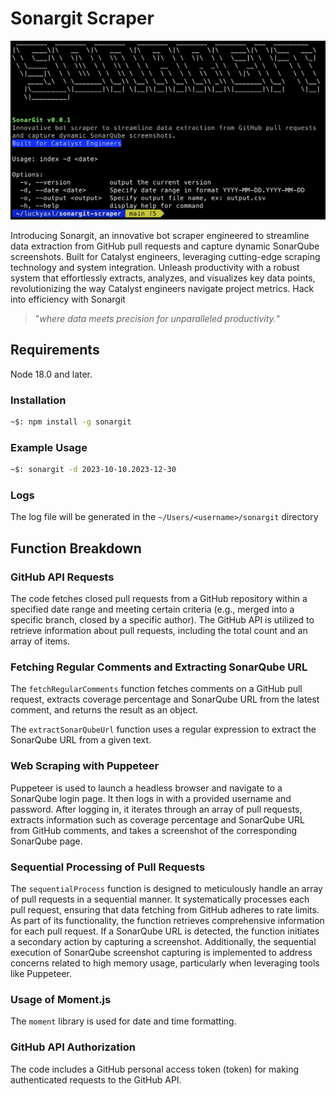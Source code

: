 # Sonargit Scraper

![SonarGit Scraper](src/images/banner.png)

Introducing Sonargit, an innovative bot scraper engineered to streamline data extraction from GitHub pull requests and capture dynamic SonarQube screenshots. Built for Catalyst engineers, leveraging cutting-edge scraping technology and system integration. Unleash productivity with a robust system that effortlessly extracts, analyzes, and visualizes key data points, revolutionizing the way Catalyst engineers navigate project metrics. Hack into efficiency with Sonargit 

> "_where data meets precision for unparalleled productivity._"

## Requirements

Node 18.0 and later.

### Installation

```bash
~$: npm install -g sonargit
```

### Example Usage

```bash
~$: sonargit -d 2023-10-10.2023-12-30
```

### Logs

The log file will be generated in the `~/Users/<username>/sonargit` directory

## Function Breakdown

### GitHub API Requests

The code fetches closed pull requests from a GitHub repository within a specified date range and meeting certain criteria (e.g., merged into a specific branch, closed by a specific author).
The GitHub API is utilized to retrieve information about pull requests, including the total count and an array of items.

### Fetching Regular Comments and Extracting SonarQube URL

The `fetchRegularComments` function fetches comments on a GitHub pull request, extracts coverage percentage and SonarQube URL from the latest comment, and returns the result as an object.

The `extractSonarQubeUrl` function uses a regular expression to extract the SonarQube URL from a given text.

### Web Scraping with Puppeteer

Puppeteer is used to launch a headless browser and navigate to a SonarQube login page.
It then logs in with a provided username and password.
After logging in, it iterates through an array of pull requests, extracts information such as coverage percentage and SonarQube URL from GitHub comments, and takes a screenshot of the corresponding SonarQube page.

### Sequential Processing of Pull Requests

The `sequentialProcess` function is designed to meticulously handle an array of pull requests in a sequential manner. It systematically processes each pull request, ensuring that data fetching from GitHub adheres to rate limits. As part of its functionality, the function retrieves comprehensive information for each pull request. If a SonarQube URL is detected, the function initiates a secondary action by capturing a screenshot. Additionally, the sequential execution of SonarQube screenshot capturing is implemented to address concerns related to high memory usage, particularly when leveraging tools like Puppeteer.

### Usage of Moment.js

The `moment` library is used for date and time formatting.

### GitHub API Authorization

The code includes a GitHub personal access token (token) for making authenticated requests to the GitHub API.
